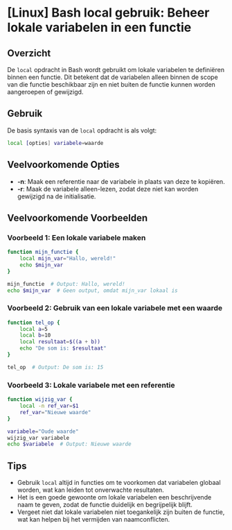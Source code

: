 # [Linux] Bash local gebruik: Beheer lokale variabelen in een functie

## Overzicht
De `local` opdracht in Bash wordt gebruikt om lokale variabelen te definiëren binnen een functie. Dit betekent dat de variabelen alleen binnen de scope van die functie beschikbaar zijn en niet buiten de functie kunnen worden aangeroepen of gewijzigd.

## Gebruik
De basis syntaxis van de `local` opdracht is als volgt:

```bash
local [opties] variabele=waarde
```

## Veelvoorkomende Opties
- **-n**: Maak een referentie naar de variabele in plaats van deze te kopiëren.
- **-r**: Maak de variabele alleen-lezen, zodat deze niet kan worden gewijzigd na de initialisatie.

## Veelvoorkomende Voorbeelden

### Voorbeeld 1: Een lokale variabele maken
```bash
function mijn_functie {
    local mijn_var="Hallo, wereld!"
    echo $mijn_var
}

mijn_functie  # Output: Hallo, wereld!
echo $mijn_var  # Geen output, omdat mijn_var lokaal is
```

### Voorbeeld 2: Gebruik van een lokale variabele met een waarde
```bash
function tel_op {
    local a=5
    local b=10
    local resultaat=$((a + b))
    echo "De som is: $resultaat"
}

tel_op  # Output: De som is: 15
```

### Voorbeeld 3: Lokale variabele met een referentie
```bash
function wijzig_var {
    local -n ref_var=$1
    ref_var="Nieuwe waarde"
}

variabele="Oude waarde"
wijzig_var variabele
echo $variabele  # Output: Nieuwe waarde
```

## Tips
- Gebruik `local` altijd in functies om te voorkomen dat variabelen globaal worden, wat kan leiden tot onverwachte resultaten.
- Het is een goede gewoonte om lokale variabelen een beschrijvende naam te geven, zodat de functie duidelijk en begrijpelijk blijft.
- Vergeet niet dat lokale variabelen niet toegankelijk zijn buiten de functie, wat kan helpen bij het vermijden van naamconflicten.
